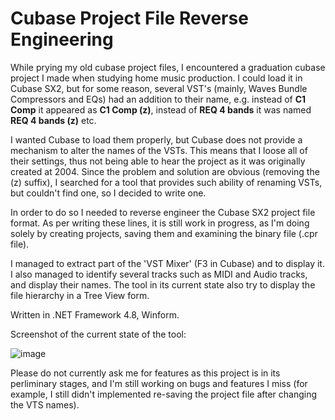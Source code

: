 # Cubase Project File Reverse Engineering 

While prying my old cubase project files, I encountered a graduation cubase project I made when studying home music production.
I could load it in Cubase SX2, but for some reason, several VST's (mainly, Waves Bundle Compressors and EQs) had an addition to their name, e.g. instead of **C1 Comp** it appeared as **C1 Comp (z)**, instead of **REQ 4 bands** it was named **REQ 4 bands (z)** etc.

I wanted Cubase to load them properly, but Cubase does not provide a mechanism to alter the names of the VSTs. 
This means that I loose all of their settings, thus not being able to hear the project as it was originally created at 2004.
Since the problem and solution are obvious (removing the (z) suffix), I searched for a tool that provides such ability of renaming VSTs, but couldn't find one, so I decided to write one.

In order to do so I needed to reverse engineer the Cubase SX2 project file format.
As per writing these lines, it is still work in progress, as I'm doing solely by creating projects, saving them and examining the binary file (.cpr file).

I managed to extract part of the 'VST Mixer' (F3 in Cubase) and to display it. I also managed to identify several tracks such as MIDI and Audio tracks, and display their names.
The tool in its current state also try to display the file hierarchy in a Tree View form.

Written in .NET Framework 4.8, Winform.

Screenshot of the current state of the tool:

![image](https://github.com/omeriko9/Cubase-Project-File-Reverse-Engineering/assets/5153984/b8583fc4-6c4c-40c4-b63e-741af80d9682)

Please do not currently ask me for features as this project is in its perliminary stages, and I'm still working on bugs and features I miss (for example, I still didn't implemented re-saving the project file after changing the VTS names).
